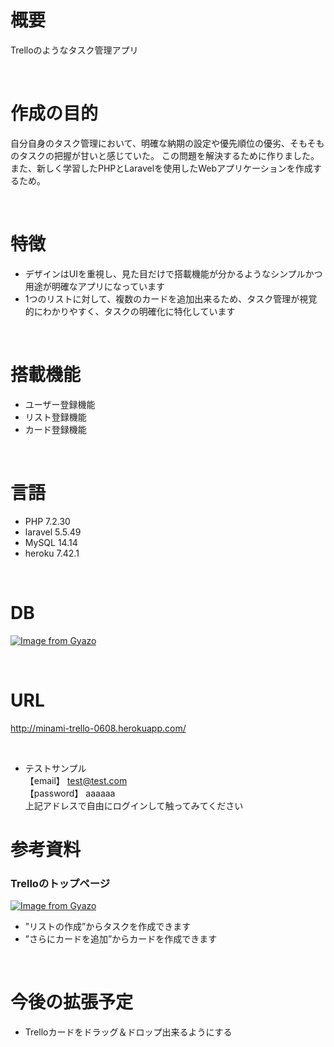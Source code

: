 # 概要
Trelloのようなタスク管理アプリ

<br>

# 作成の目的
自分自身のタスク管理において、明確な納期の設定や優先順位の優劣、そもそものタスクの把握が甘いと感じていた。 この問題を解決するために作りました。
また、新しく学習したPHPとLaravelを使用したWebアプリケーションを作成するため。

<br>

# 特徴
- デザインはUIを重視し、見た目だけで搭載機能が分かるようなシンプルかつ用途が明確なアプリになっています<br>
- 1つのリストに対して、複数のカードを追加出来るため、タスク管理が視覚的にわかりやすく、タスクの明確化に特化しています<br>

<br>

# 搭載機能
- ユーザー登録機能<br>
- リスト登録機能<br>
- カード登録機能<br>

<br>

# 言語
- PHP 7.2.30 <br>
- laravel 5.5.49 <br>
- MySQL 14.14 <br>
- heroku 7.42.1 <br>

<br>

# DB

[![Image from Gyazo](https://i.gyazo.com/8923f3548cad49601cc8955fcdc1a7c8.png)](https://gyazo.com/8923f3548cad49601cc8955fcdc1a7c8)

<br>

# URL

http://minami-trello-0608.herokuapp.com/

<br>

- テストサンプル <br>
【email】      test@test.com <br>
【password】   aaaaaa <br>
上記アドレスで自由にログインして触ってみてください

# 参考資料

### Trelloのトップページ
[![Image from Gyazo](https://i.gyazo.com/bc389271474770dee63adb440c4ba5e6.png)](https://gyazo.com/bc389271474770dee63adb440c4ba5e6)

- ”リストの作成”からタスクを作成できます
- ”さらにカードを追加”からカードを作成できます

<br>

# 今後の拡張予定

- Trelloカードをドラッグ＆ドロップ出来るようにする

